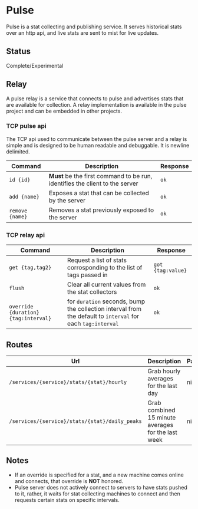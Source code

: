 # Pulse

Pulse is a stat collecting and publishing service. It serves historical stats over an http api, and live stats are sent to mist for live updates.


## Status

Complete/Experimental

## Relay

A pulse relay is a service that connects to pulse and advertises stats that are available for collection. A relay implementation is available in the pulse project and can be embedded in other projects.


### TCP pulse api
The TCP api used to communicate between the pulse server and a relay is simple and is designed to be human readable and debuggable. It is newline delimited.

| Command | Description | Response |
| --- | --- | --- |
| `id {id}` | **Must** be the first command to be run, identifies the client to the server | `ok` |
| `add {name}` | Exposes a stat that can be collected by the server | `ok` |
| `remove {name}` | Removes a stat previously exposed to the server | `ok` |


### TCP relay api
| Command | Description | Response |
| --- | --- | --- |
| `get {tag,tag2}` | Request a list of stats corrosponding to the list of tags passed in | `got {tag:value}` |
| `flush` | Clear all current values from the stat collectors | `ok` |
| `override {duration} {tag:interval}` | for `duration` seconds, bump the collection interval from the default to `interval` for each `tag:interval` | `ok` |


## Routes

| Url | Description | Payload | Output |
| --- | --- | --- | --- |
| `/services/{service}/stats/{stat}/hourly` | Grab hourly averages for the last day | nil | `[{"time":14463123000,"value":0.124}]` |
| `/services/{service}/stats/{stat}/daily_peaks` | Grab combined 15 minute averages for the last week | nil | `{"16:15":0.1}`

## Notes
- If an override is specified for a stat, and a new machine comes online and connects, that override is **NOT** honored.
- Pulse server does not actively connect to servers to have stats pushed to it, rather, it waits for stat collecting machines to connect and then requests certain stats on specific intervals.

